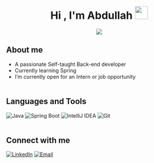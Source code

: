 <h1 align="center"><b>Hi , I'm Abdullah </b><img src="https://media.giphy.com/media/hvRJCLFzcasrR4ia7z/giphy.gif" width="35"></h1>
<!--  -->
<p align="center">
  <a href="https://github.com/DenverCoder1/readme-typing-svg"><img src="https://readme-typing-svg.herokuapp.com?font=Time+New+Roman&color=cyan&size=25&center=true&vCenter=true&width=600&height=100&lines=Self-taught+Back-End+Developer,;Computer+Engineer;Active+Learner/Researcher"></a>
</p>

	
## About me


- A passionate Self-taught Back-end developer
- Currently learning Spring
- I’m currently open for an Intern or job opportunity
<br><br>

	
## Languages and Tools ##  
 
  ![Java](https://img.shields.io/badge/-Java-007396?style=flat&logo=java)
  ![Spring Boot](https://img.shields.io/badge/-Spring%20Boot-6DB33F?style=flat&logo=spring&logoColor=white)
  ![IntelliJ IDEA](https://img.shields.io/badge/-IntelliJ%20IDEA-000000?style=flat&logo=intellij-idea&logoColor=white)
  ![Git](https://img.shields.io/badge/-Git-F05032?style=flat&logo=git&logoColor=white) 
<br><br>
##  Connect with me ##  

[![LinkedIn](https://img.shields.io/badge/LinkedIn-In-informational?style=flat&logo=linkedin&logoColor=white)](https://www.linkedin.com/in/abdullahcelik4443)
[![Email](https://img.shields.io/badge/Email-@-informational?style=flat&logo=gmail&logoColor=white)](mailto:abdullah.clk@outlook.com.tr)



